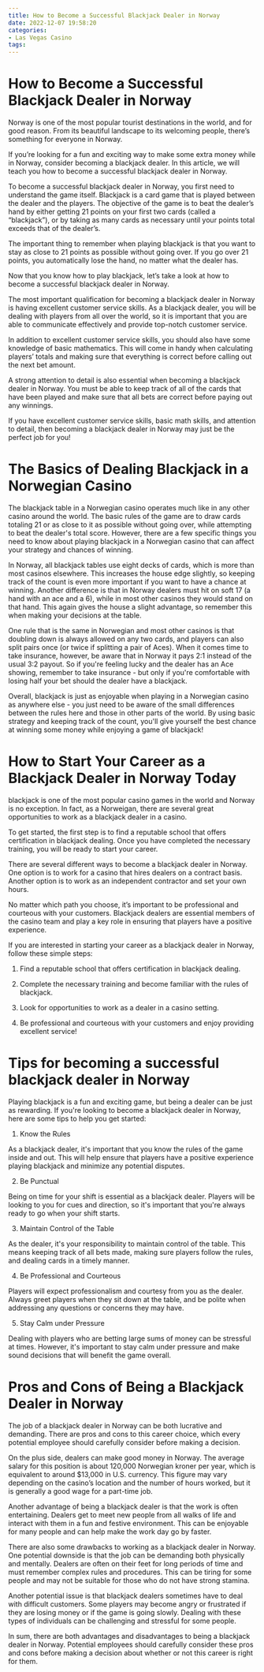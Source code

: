 ```yaml
---
title: How to Become a Successful Blackjack Dealer in Norway
date: 2022-12-07 19:58:20
categories:
- Las Vegas Casino
tags:
---
```



#  How to Become a Successful Blackjack Dealer in Norway

Norway is one of the most popular tourist destinations in the world, and for good reason. From its beautiful landscape to its welcoming people, there’s something for everyone in Norway.

If you’re looking for a fun and exciting way to make some extra money while in Norway, consider becoming a blackjack dealer. In this article, we will teach you how to become a successful blackjack dealer in Norway.

To become a successful blackjack dealer in Norway, you first need to understand the game itself. Blackjack is a card game that is played between the dealer and the players. The objective of the game is to beat the dealer’s hand by either getting 21 points on your first two cards (called a “blackjack”), or by taking as many cards as necessary until your points total exceeds that of the dealer’s.

The important thing to remember when playing blackjack is that you want to stay as close to 21 points as possible without going over. If you go over 21 points, you automatically lose the hand, no matter what the dealer has.

Now that you know how to play blackjack, let’s take a look at how to become a successful blackjack dealer in Norway.

The most important qualification for becoming a blackjack dealer in Norway is having excellent customer service skills. As a blackjack dealer, you will be dealing with players from all over the world, so it is important that you are able to communicate effectively and provide top-notch customer service.

In addition to excellent customer service skills, you should also have some knowledge of basic mathematics. This will come in handy when calculating players’ totals and making sure that everything is correct before calling out the next bet amount.

A strong attention to detail is also essential when becoming a blackjack dealer in Norway. You must be able to keep track of all of the cards that have been played and make sure that all bets are correct before paying out any winnings.

If you have excellent customer service skills, basic math skills, and attention to detail, then becoming a blackjack dealer in Norway may just be the perfect job for you!

#  The Basics of Dealing Blackjack in a Norwegian Casino

The blackjack table in a Norwegian casino operates much like in any other casino around the world. The basic rules of the game are to draw cards totaling 21 or as close to it as possible without going over, while attempting to beat the dealer's total score. However, there are a few specific things you need to know about playing blackjack in a Norwegian casino that can affect your strategy and chances of winning.

In Norway, all blackjack tables use eight decks of cards, which is more than most casinos elsewhere. This increases the house edge slightly, so keeping track of the count is even more important if you want to have a chance at winning. Another difference is that in Norway dealers must hit on soft 17 (a hand with an ace and a 6), while in most other casinos they would stand on that hand. This again gives the house a slight advantage, so remember this when making your decisions at the table.

One rule that is the same in Norwegian and most other casinos is that doubling down is always allowed on any two cards, and players can also split pairs once (or twice if splitting a pair of Aces). When it comes time to take insurance, however, be aware that in Norway it pays 2:1 instead of the usual 3:2 payout. So if you're feeling lucky and the dealer has an Ace showing, remember to take insurance - but only if you're comfortable with losing half your bet should the dealer have a blackjack.

Overall, blackjack is just as enjoyable when playing in a Norwegian casino as anywhere else - you just need to be aware of the small differences between the rules here and those in other parts of the world. By using basic strategy and keeping track of the count, you'll give yourself the best chance at winning some money while enjoying a game of blackjack!

#  How to Start Your Career as a Blackjack Dealer in Norway Today

 blackjack is one of the most popular casino games in the world and Norway is no exception. In fact, as a Norweigan, there are several great opportunities to work as a blackjack dealer in a casino.

To get started, the first step is to find a reputable school that offers certification in blackjack dealing. Once you have completed the necessary training, you will be ready to start your career.

There are several different ways to become a blackjack dealer in Norway. One option is to work for a casino that hires dealers on a contract basis. Another option is to work as an independent contractor and set your own hours.

No matter which path you choose, it’s important to be professional and courteous with your customers. Blackjack dealers are essential members of the casino team and play a key role in ensuring that players have a positive experience.

If you are interested in starting your career as a blackjack dealer in Norway, follow these simple steps:

1. Find a reputable school that offers certification in blackjack dealing.

2. Complete the necessary training and become familiar with the rules of blackjack.

3. Look for opportunities to work as a dealer in a casino setting.

4. Be professional and courteous with your customers and enjoy providing excellent service!

#  Tips for becoming a successful blackjack dealer in Norway 

Playing blackjack is a fun and exciting game, but being a dealer can be just as rewarding. If you're looking to become a blackjack dealer in Norway, here are some tips to help you get started:

1. Know the Rules

As a blackjack dealer, it's important that you know the rules of the game inside and out. This will help ensure that players have a positive experience playing blackjack and minimize any potential disputes.

2. Be Punctual

Being on time for your shift is essential as a blackjack dealer. Players will be looking to you for cues and direction, so it's important that you're always ready to go when your shift starts.

3. Maintain Control of the Table

As the dealer, it's your responsibility to maintain control of the table. This means keeping track of all bets made, making sure players follow the rules, and dealing cards in a timely manner.

4. Be Professional and Courteous

Players will expect professionalism and courtesy from you as the dealer. Always greet players when they sit down at the table, and be polite when addressing any questions or concerns they may have.

5. Stay Calm under Pressure

Dealing with players who are betting large sums of money can be stressful at times. However, it's important to stay calm under pressure and make sound decisions that will benefit the game overall.

#  Pros and Cons of Being a Blackjack Dealer in Norway

The job of a blackjack dealer in Norway can be both lucrative and demanding. There are pros and cons to this career choice, which every potential employee should carefully consider before making a decision.

On the plus side, dealers can make good money in Norway. The average salary for this position is about 120,000 Norwegian kroner per year, which is equivalent to around $13,000 in U.S. currency. This figure may vary depending on the casino’s location and the number of hours worked, but it is generally a good wage for a part-time job.

Another advantage of being a blackjack dealer is that the work is often entertaining. Dealers get to meet new people from all walks of life and interact with them in a fun and festive environment. This can be enjoyable for many people and can help make the work day go by faster.

There are also some drawbacks to working as a blackjack dealer in Norway. One potential downside is that the job can be demanding both physically and mentally. Dealers are often on their feet for long periods of time and must remember complex rules and procedures. This can be tiring for some people and may not be suitable for those who do not have strong stamina.

Another potential issue is that blackjack dealers sometimes have to deal with difficult customers. Some players may become angry or frustrated if they are losing money or if the game is going slowly. Dealing with these types of individuals can be challenging and stressful for some people.

In sum, there are both advantages and disadvantages to being a blackjack dealer in Norway. Potential employees should carefully consider these pros and cons before making a decision about whether or not this career is right for them.